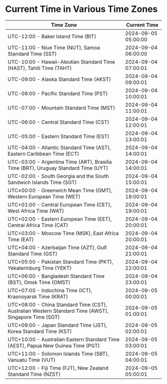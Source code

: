# Current Time in Various Time Zones

| Time Zone | Current Time |
|-----------|--------------|
| UTC-12:00 - Baker Island Time (BIT) | 2024-09-05 05:00:00 |
| UTC-11:00 - Niue Time (NUT), Samoa Standard Time (SST) | 2024-09-04 06:00:00 |
| UTC-10:00 - Hawaii-Aleutian Standard Time (HAST), Tahiti Time (TAHT) | 2024-09-04 07:00:01 |
| UTC-09:00 - Alaska Standard Time (AKST) | 2024-09-04 09:00:01 |
| UTC-08:00 - Pacific Standard Time (PST) | 2024-09-04 10:00:01 |
| UTC-07:00 - Mountain Standard Time (MST) | 2024-09-04 11:00:01 |
| UTC-06:00 - Central Standard Time (CST) | 2024-09-04 12:00:01 |
| UTC-05:00 - Eastern Standard Time (EST) | 2024-09-04 13:00:01 |
| UTC-04:00 - Atlantic Standard Time (AST), Eastern Caribbean Time (ECT) | 2024-09-04 14:00:01 |
| UTC-03:00 - Argentina Time (ART), Brasília Time (BRT), Uruguay Standard Time (UYT) | 2024-09-04 14:00:01 |
| UTC-02:00 - South Georgia and the South Sandwich Islands Time (SGT) | 2024-09-04 15:00:01 |
| UTC±00:00 - Greenwich Mean Time (GMT), Western European Time (WET) | 2024-09-04 18:00:01 |
| UTC+01:00 - Central European Time (CET), West Africa Time (WAT) | 2024-09-04 19:00:01 |
| UTC+02:00 - Eastern European Time (EET), Central Africa Time (CAT) | 2024-09-04 20:00:01 |
| UTC+03:00 - Moscow Time (MSK), East Africa Time (EAT) | 2024-09-04 20:00:01 |
| UTC+04:00 - Azerbaijan Time (AZT), Gulf Standard Time (GST) | 2024-09-04 21:00:01 |
| UTC+05:00 - Pakistan Standard Time (PKT), Yekaterinburg Time (YEKT) | 2024-09-04 22:00:01 |
| UTC+06:00 - Bangladesh Standard Time (BST), Omsk Time (OMST) | 2024-09-04 23:00:01 |
| UTC+07:00 - Indochina Time (ICT), Krasnoyarsk Time (KRAT) | 2024-09-05 00:00:01 |
| UTC+08:00 - China Standard Time (CST), Australian Western Standard Time (AWST), Singapore Time (SGT) | 2024-09-05 01:00:01 |
| UTC+09:00 - Japan Standard Time (JST), Korea Standard Time (KST) | 2024-09-05 02:00:01 |
| UTC+10:00 - Australian Eastern Standard Time (AEST), Papua New Guinea Time (PGT) | 2024-09-05 03:00:01 |
| UTC+11:00 - Solomon Islands Time (SBT), Vanuatu Time (VUT) | 2024-09-05 04:00:01 |
| UTC+12:00 - Fiji Time (FJT), New Zealand Standard Time (NZST) | 2024-09-05 05:00:01 |
